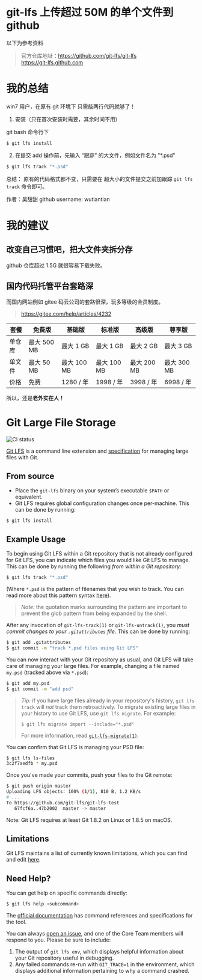 # git-lfs 上传超过 50M 的单个文件到 github

以下为参考资料

>官方仓库地址：https://github.com/git-lfs/git-lfs  
https://git-lfs.github.com  


# 我的总结

win7 用户，在原有 git 环境下 只需敲两行代码就够了！

1. 安装（只在首次安装时需要，其余时间不用）

git bash 命令行下

```ShellSession
$ git lfs install
```

2. 在提交 add 操作前，先输入 “跟踪” 的大文件，例如文件名为 "*.psd"


```bash
$ git lfs track "*.psd"
```

总结： 原有的代码格式都不变，只需要在 超大小的文件提交之前加跟踪 ```git lfs track``` 命令即可。

作者：吴甜甜 github username: wutiantian

# 我的建议

## 改变自己习惯吧，把大文件夹拆分存

github 仓库超过 1.5G 就很容易下载失败。

## 国内代码托管平台套路深

而国内网站例如 gitee 码云公司的套路很深，玩多等级的会员制度。

>https://gitee.com/help/articles/4232

套餐 |	免费版 |基础版 |标准版|	高级版|	尊享版
---|---|---|---|---|---
单仓库| 最大 500 MB|最大 1 GB|最大 1 GB|最大 2 GB|最大 3 GB
单文件 |最大 50 MB|	最大 100 MB |最大 100 MB |最大 200 MB |	最大 300 MB
价格|免费|1280 / 年|1998 / 年|3998 / 年| 6998 / 年


所以，还是**老外实在人！**



# Git Large File Storage

![CI status][1]

[1]: https://github.com/git-lfs/git-lfs/workflows/CI/badge.svg

[Git LFS](https://git-lfs.github.com) is a command line extension and
[specification](docs/spec.md) for managing large files with Git.



## From source

- Place the `git-lfs` binary on your system’s executable `$PATH` or equivalent.
- Git LFS requires global configuration changes once per-machine. This can be done by
running:

```ShellSession
$ git lfs install
```

## Example Usage

To begin using Git LFS within a Git repository that is not already configured
for Git LFS, you can indicate which files you would like Git LFS to manage.
This can be done by running the following _from within a Git repository_:

```bash
$ git lfs track "*.psd"
```

(Where `*.psd` is the pattern of filenames that you wish to track. You can read
more about this pattern syntax
[here](https://git-scm.com/docs/gitattributes)).

> *Note:* the quotation marks surrounding the pattern are important to
> prevent the glob pattern from being expanded by the shell.

After any invocation of `git-lfs-track(1)` or `git-lfs-untrack(1)`, you _must
commit changes to your `.gitattributes` file_. This can be done by running:

```bash
$ git add .gitattributes
$ git commit -m "track *.psd files using Git LFS"
```

You can now interact with your Git repository as usual, and Git LFS will take
care of managing your large files. For example, changing a file named `my.psd`
(tracked above via `*.psd`):

```bash
$ git add my.psd
$ git commit -m "add psd"
```

> _Tip:_ if you have large files already in your repository's history, `git lfs
> track` will _not_ track them retroactively. To migrate existing large files
> in your history to use Git LFS, use `git lfs migrate`. For example:
>
> ```
> $ git lfs migrate import --include="*.psd"
> ```
>
> For more information, read [`git-lfs-migrate(1)`](https://github.com/git-lfs/git-lfs/blob/master/docs/man/git-lfs-migrate.1.ronn).

You can confirm that Git LFS is managing your PSD file:

```bash
$ git lfs ls-files
3c2f7aedfb * my.psd
```

Once you've made your commits, push your files to the Git remote:

```bash
$ git push origin master
Uploading LFS objects: 100% (1/1), 810 B, 1.2 KB/s
# ...
To https://github.com/git-lfs/git-lfs-test
   67fcf6a..47b2002  master -> master
```

Note: Git LFS requires at least Git 1.8.2 on Linux or 1.8.5 on macOS.

## Limitations

Git LFS maintains a list of currently known limitations, which you can find and
edit [here](https://github.com/git-lfs/git-lfs/wiki/Limitations).

## Need Help?

You can get help on specific commands directly:

```bash
$ git lfs help <subcommand>
```

The [official documentation](docs) has command references and specifications for
the tool.

You can always [open an issue](https://github.com/git-lfs/git-lfs/issues), and
one of the Core Team members will respond to you. Please be sure to include:

1. The output of `git lfs env`, which displays helpful information about your
   Git repository useful in debugging.
2. Any failed commands re-run with `GIT_TRACE=1` in the environment, which
   displays additional information pertaining to why a command crashed.
